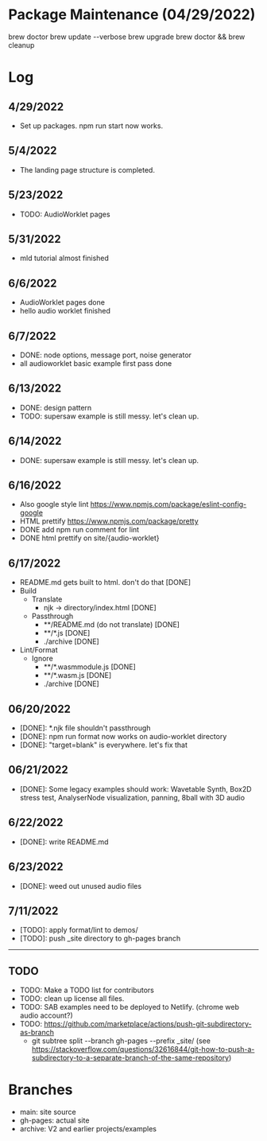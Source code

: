 # Package Maintenance (04/29/2022)

brew doctor
brew update --verbose
brew upgrade
brew doctor && brew cleanup

# Log

## 4/29/2022
- Set up packages. npm run start now works.

## 5/4/2022
- The landing page structure is completed.

## 5/23/2022
- TODO: AudioWorklet pages

## 5/31/2022
- mld tutorial almost finished

## 6/6/2022
- AudioWorklet pages done
- hello audio worklet finished

## 6/7/2022
- DONE: node options, message port, noise generator
- all audioworklet basic example first pass done

## 6/13/2022
- DONE: design pattern
- TODO: supersaw example is still messy. let's clean up.

## 6/14/2022
- DONE: supersaw example is still messy. let's clean up.

## 6/16/2022
- Also google style lint https://www.npmjs.com/package/eslint-config-google
- HTML prettify https://www.npmjs.com/package/pretty
- DONE add npm run comment for lint
- DONE html prettify on site/{audio-worklet}

## 6/17/2022
- README.md gets built to html. don't do that [DONE]
- Build
  - Translate
    - njk -> directory/index.html [DONE]
  - Passthrough
    - **/README.md (do not translate) [DONE]
    - **/*.js [DONE]
    - ./archive [DONE]
- Lint/Format
  - Ignore
    - **/*.wasmmodule.js [DONE]
    - **/*.wasm.js [DONE]
    - ./archive [DONE]


## 06/20/2022
- [DONE]: *.njk file shouldn't passthrough
- [DONE]: npm run format now works on audio-worklet directory
- [DONE]: "target=blank" is everywhere. let's fix that

## 06/21/2022
- [DONE]: Some legacy examples should work: Wavetable Synth, Box2D stress test, 
  AnalyserNode visualization, panning, 8ball with 3D audio

## 6/22/2022
- [DONE]: write README.md

## 6/23/2022
- [DONE]: weed out unused audio files

## 7/11/2022
- [TODO]: apply format/lint to demos/
- [TODO]: push _site directory to gh-pages branch

---

## TODO
- TODO: Make a TODO list for contributors
- TODO: clean up license all files.
- TODO: SAB examples need to be deployed to Netlify. (chrome web audio account?)
- TODO: https://github.com/marketplace/actions/push-git-subdirectory-as-branch
  - git subtree split --branch gh-pages --prefix _site/
    (see https://stackoverflow.com/questions/32616844/git-how-to-push-a-subdirectory-to-a-separate-branch-of-the-same-repository)

# Branches
- main: site source
- gh-pages: actual site
- archive: V2 and earlier projects/examples

